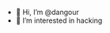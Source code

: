 - 👋 Hi, I’m @dangour
- 👀 I’m interested in hacking

<!---
dangour/dangour is a ✨ special ✨ repository because its `README.md` (this file) appears on your GitHub profile.
You can click the Preview link to take a look at your changes.
--->
